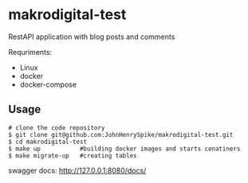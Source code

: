 makrodigital-test
=================

RestAPI application with blog posts and comments

Requriments: 
 - Linux
 - docker
 - docker-compose

Usage
--------------

```Shell
# clone the code repository
$ git clone git@github.com:JohnHenrySpike/makrodigital-test.git
$ cd makrodigital-test
$ make up           #building docker images and starts conatiners
$ make migrate-up   #creating tables
```

swagger docs: http://127.0.0.1:8080/docs/
